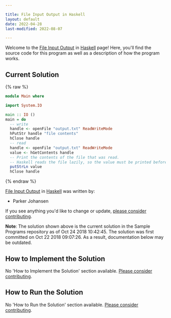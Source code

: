```yaml
---

title: File Input Output in Haskell
layout: default
date: 2022-04-28
last-modified: 2022-08-07

---
```


Welcome to the [File Input Output](https://sampleprograms.io/projects/file-input-output) in [Haskell](https://sampleprograms.io/languages/haskell) page! Here, you'll find the source code for this program as well as a description of how the program works.

## Current Solution

{% raw %}

```haskell
module Main where

import System.IO

main :: IO ()
main = do
  -- write
  handle <- openFile "output.txt" ReadWriteMode
  hPutStr handle "file contents"
  hClose handle
  -- read
  handle <- openFile "output.txt" ReadWriteMode
  value <- hGetContents handle
  -- Print the contents of the file that was read.
  -- Haskell reads the file lazily, so the value must be printed before the handle is closed
  putStrLn value
  hClose handle
```

{% endraw %}

[File Input Output](https://sampleprograms.io/projects/file-input-output) in [Haskell](https://sampleprograms.io/languages/haskell) was written by:

- Parker Johansen

If you see anything you'd like to change or update, [please consider contributing](https://github.com/TheRenegadeCoder/sample-programs).

**Note**: The solution shown above is the current solution in the Sample Programs repository as of Oct 24 2018 10:42:45. The solution was first committed on Oct 22 2018 09:07:26. As a result, documentation below may be outdated.

## How to Implement the Solution

No 'How to Implement the Solution' section available. [Please consider contributing](https://github.com/TheRenegadeCoder/sample-programs-website).

## How to Run the Solution

No 'How to Run the Solution' section available. [Please consider contributing](https://github.com/TheRenegadeCoder/sample-programs-website).